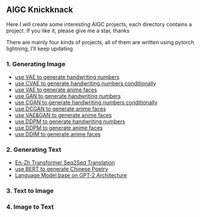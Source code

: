 ## AIGC Knickknack
Here I will create some interesting AIGC projects, each directory contains a project. If you like it, please give me a star, thanks

There are mainly four kinds of projects, all of them are written using pytorch lightning, I'll keep updating

### 1. Generating Image
- [use VAE to generate handwriting numbers](VAE_MNIST)
- [use CVAE to generate handwriting numbers conditionally](CVAE_MNIST)
- [use VAE to generate anime faces](VAE_ANIME)
- [use GAN to generate handwriting numbers](GAN_MNIST)
- [use CGAN to generate handwriting numbers conditionally](CGAN_MNIST)
- [use DCGAN to generate anime faces](GAN_ANIME)
- [use VAE&GAN to generate anime faces](VAE_GAN)
- [use DDPM to generate handwriting numbers](DDPM_MNIST)
- [use DDPM to generate anime faces](DDPM_ANIME)
- [use DDIM to generate anime faces](DDIM_ANIME)

### 2. Generating Text
- [En-Zh Transformer Seq2Seq Translation](Translation)
- [use BERT to generate Chinese Poetry](BERT_Poetry)
- [Language Model base on GPT-2 Architecture]()

### 3. Text to Image

### 4. Image to Text